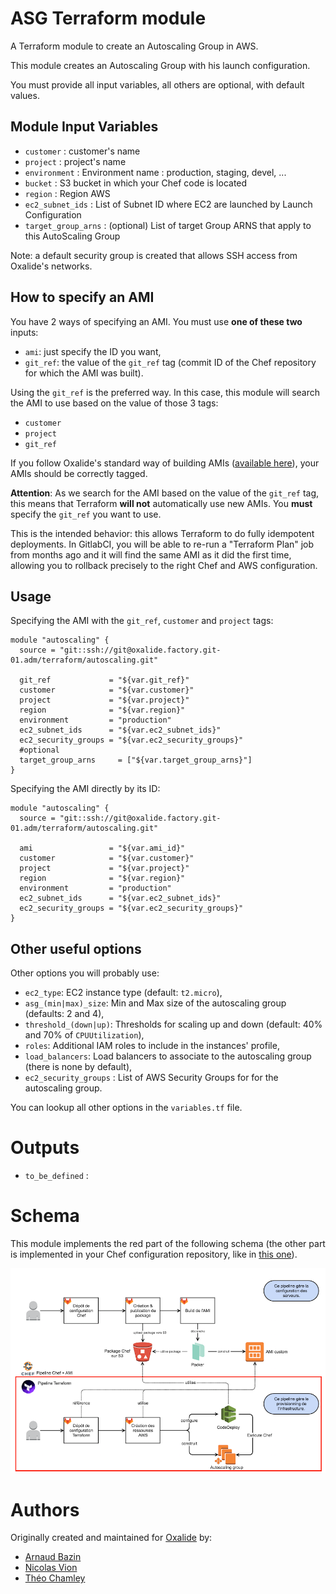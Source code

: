 ASG Terraform module
======================

A Terraform module to create an Autoscaling Group in AWS.  

This module creates an Autoscaling Group with his launch configuration.

You must provide all input variables, all others are optional, with default
values.

Module Input Variables
----------------------

 - `customer`            : customer's name
 - `project`             : project's name
 - `environment`         : Environment name : production, staging, devel, ...
 - `bucket`              : S3 bucket in which your Chef code is located
 - `region`	 					   : Region AWS
 - `ec2_subnet_ids`      : List of Subnet ID where EC2 are launched by Launch Configuration
 - `target_group_arns`   : (optional) List of target Group ARNS that apply to this AutoScaling Group


Note: a default security group is created that allows SSH access from Oxalide's
networks.

How to specify an AMI
---------------------

You have 2 ways of specifying an AMI. You must use **one of these two** inputs:

 - `ami`: just specify the ID you want,
 - `git_ref`: the value of the `git_ref` tag (commit ID of the Chef repository
for which the AMI was built).

Using the `git_ref` is the preferred way. In this case, this module will search
the AMI to use based on the value of those 3 tags:

 - `customer`
 - `project`
 - `git_ref`

If you follow Oxalide's standard way of building AMIs ([available here](https://gitlab.oxalide.net/oxalide/build-ami-template)), your AMIs should
be correctly tagged.

**Attention**: As we search for the AMI based on the value of the `git_ref` tag,
this means that Terraform **will not** automatically use new AMIs. You **must**
specify the `git_ref` you want to use.

This is the intended behavior: this allows Terraform to do fully idempotent
deployments. In GitlabCI, you will be able to re-run a "Terraform Plan" job from
months ago and it will find the same AMI as it did the first time, allowing you
to rollback precisely to the right Chef and AWS configuration.

Usage
-----

Specifying the AMI with the `git_ref`, `customer` and `project` tags:

```
module "autoscaling" {
  source = "git::ssh://git@oxalide.factory.git-01.adm/terraform/autoscaling.git"

  git_ref             = "${var.git_ref}"
  customer            = "${var.customer}"
  project             = "${var.project}"
  region              = "${var.region}"
  environment         = "production"
  ec2_subnet_ids      = "${var.ec2_subnet_ids}"
  ec2_security_groups = "${var.ec2_security_groups}"
  #optional
  target_group_arns	    = ["${var.target_group_arns}"]
}
```

Specifying the AMI directly by its ID:

```
module "autoscaling" {
  source = "git::ssh://git@oxalide.factory.git-01.adm/terraform/autoscaling.git"

  ami                 = "${var.ami_id}"
  customer            = "${var.customer}"
  project             = "${var.project}"
  region              = "${var.region}"
  environment         = "production"
  ec2_subnet_ids      = "${var.ec2_subnet_ids}"
  ec2_security_groups = "${var.ec2_security_groups}"
}
```

Other useful options
--------------------

Other options you will probably use:

 - `ec2_type`: EC2 instance type (default: `t2.micro`),
 - `asg_(min|max)_size`: Min and Max size of the autoscaling group (defaults: 2 and 4),
 - `threshold_(down|up)`: Thresholds for scaling up and down (default: 40% and 70% of `CPUUtilization`),
 - `roles`: Additional IAM roles to include in the instances' profile,
 - `load_balancers`: Load balancers to associate to the autoscaling group (there is none by default),
 - `ec2_security_groups` : List of AWS Security Groups for for the autoscaling group.

You can lookup all other options in the `variables.tf` file.

Outputs
=======

 - `to_be_defined`  :

Schema
======

This module implements the red part of the following schema (the other part is
implemented in your Chef configuration repository, like in [this one](https://gitlab.oxalide.net/oxalide/build-ami-template)).

![schema](./schema.png)

Authors
=======

Originally created and maintained for [Oxalide](http://www.oxalide.com/) by:
 * [Arnaud Bazin](https://gitlab.oxalide.net/arnaud.bazin)
 * [Nicolas Vion](https://gitlab.oxalide.net/nvion)
 * [Théo Chamley](https://gitlab.oxalide.net/theo.chamley)
